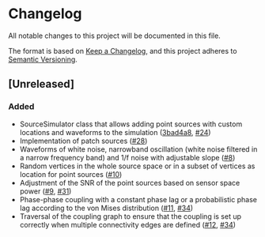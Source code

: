 # Changelog

All notable changes to this project will be documented in this file.

The format is based on [Keep a Changelog](https://keepachangelog.com/en/1.1.0/),
and this project adheres to [Semantic Versioning](https://semver.org/spec/v2.0.0.html).

## [Unreleased]

### Added

- SourceSimulator class that allows adding point sources with custom locations and waveforms to the simulation ([3bad4a8](https://github.com/ctrltz/meegsim/commit/3bad4a86a3712beb43fb404481c15e1a54250d87), [#24](https://github.com/ctrltz/meegsim/pull/24))
- Implementation of patch sources ([#28](https://github.com/ctrltz/meegsim/pull/28))
- Waveforms of white noise, narrowband oscillation (white noise filtered in a narrow frequency band) and 1/f noise with adjustable slope ([#8](https://github.com/ctrltz/meegsim/pull/8))
- Random vertices in the whole source space or in a subset of vertices as location for point sources ([#10](https://github.com/ctrltz/meegsim/pull/10))
- Adjustment of the SNR of the point sources based on sensor space power ([#9](https://github.com/ctrltz/meegsim/pull/9), [#31](https://github.com/ctrltz/meegsim/pull/31))
- Phase-phase coupling with a constant phase lag or a probabilistic phase lag according to the von Mises distribution ([#11](https://github.com/ctrltz/meegsim/pull/11), [#34](https://github.com/ctrltz/meegsim/pull/34))
- Traversal of the coupling graph to ensure that the coupling is set up correctly when multiple connectivity edges are defined ([#12](https://github.com/ctrltz/meegsim/pull/12), [#34](https://github.com/ctrltz/meegsim/pull/34))

